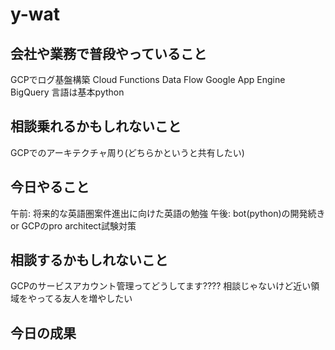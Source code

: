 # y-wat

## 会社や業務で普段やっていること
GCPでログ基盤構築
Cloud Functions
Data Flow
Google App Engine
BigQuery
言語は基本python

## 相談乗れるかもしれないこと
GCPでのアーキテクチャ周り(どちらかというと共有したい)

## 今日やること
午前: 将来的な英語圏案件進出に向けた英語の勉強
午後: bot(python)の開発続き or GCPのpro architect試験対策

## 相談するかもしれないこと
GCPのサービスアカウント管理ってどうしてます????
相談じゃないけど近い領域をやってる友人を増やしたい

## 今日の成果

